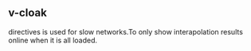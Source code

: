 ## v-cloak
directives is used for slow networks.To only show interapolation results online when it is all loaded.
